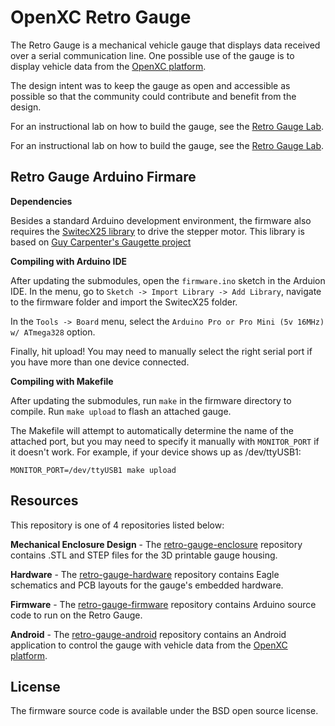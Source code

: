 OpenXC Retro Gauge
=========================

The Retro Gauge is a mechanical vehicle gauge that displays data received over a
serial communication line. One possible use of the gauge is to display vehicle
data from the [OpenXC platform][openxc].

The design intent was to keep the gauge
as open and accessible as possible so that the community could contribute and
benefit from the design.

For an instructional lab on how to build the gauge, see the [Retro Gauge
Lab](http://retro-gauge-lab.openxcplatform.com/).

For an instructional lab on how to build the gauge, see the [Retro Gauge
Lab](http://retro-gauge-lab.openxcplatform.com/).

## Retro Gauge Arduino Firmare

**Dependencies**

Besides a standard Arduino development environment, the firmware also requires
the [SwitecX25 library](http://guy.carpenter.id.au/gaugette/about/) to drive the
stepper motor. This library is based on [Guy Carpenter's Gaugette project][gaugette]

[gaugette]: http://guy.carpenter.id.au/gaugette/about/

**Compiling with Arduino IDE**

After updating the submodules, open the `firmware.ino` sketch in the Arduion
IDE. In the menu, go to `Sketch -> Import Library -> Add Library`, navigate to
the firmware folder and import the SwitecX25 folder.

In the `Tools -> Board` menu, select the `Arduino Pro or Pro Mini (5v 16MHz)
w/ ATmega328` option.

Finally, hit upload! You may need to manually select the right serial port if
you have more than one device connected.

**Compiling with Makefile**

After updating the submodules, run `make` in the firmware directory to compile.
Run `make upload` to flash an attached gauge.

The Makefile will attempt to automatically determine the name of the attached
port, but you may need to specify it manually with `MONITOR_PORT` if it doesn't
work. For example, if your device shows up as /dev/ttyUSB1:

    MONITOR_PORT=/dev/ttyUSB1 make upload

## Resources

This repository is one of 4 repositories listed below:

**Mechanical Enclosure Design** - The
[retro-gauge-enclosure](http://github.com/openxc-retro-gauge/retro-gauge-enclosure)
repository contains .STL and STEP files for the 3D printable gauge housing.

**Hardware** - The
[retro-gauge-hardware](http://github.com/openxc-retro-gauge/retro-gauge-hardware)
repository contains Eagle schematics and PCB layouts for the gauge's embedded
hardware.

**Firmware** - The
[retro-gauge-firmware](http://github.com/openxc-retro-gauge/retro-gauge-firmware)
repository contains Arduino source code to run on the Retro Gauge.

**Android** - The
[retro-gauge-android](http://github.com/openxc-retro-gauge/retro-gauge-android)
repository contains an Android application to control the gauge with vehicle
data from the [OpenXC platform][openxc].

## License

The firmware source code is available under the BSD open source license.

[openxc]: http://openxcplatform.com
